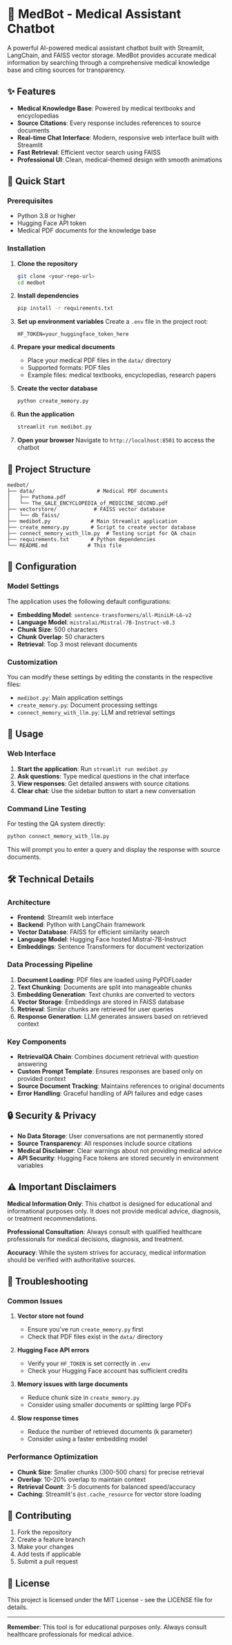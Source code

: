 # 🏥 MedBot - Medical Assistant Chatbot

A powerful AI-powered medical assistant chatbot built with Streamlit, LangChain, and FAISS vector storage. MedBot provides accurate medical information by searching through a comprehensive medical knowledge base and citing sources for transparency.

## ✨ Features

- **Medical Knowledge Base**: Powered by medical textbooks and encyclopedias
- **Source Citations**: Every response includes references to source documents
- **Real-time Chat Interface**: Modern, responsive web interface built with Streamlit
- **Fast Retrieval**: Efficient vector search using FAISS
- **Professional UI**: Clean, medical-themed design with smooth animations

## 🚀 Quick Start

### Prerequisites

- Python 3.8 or higher
- Hugging Face API token
- Medical PDF documents for the knowledge base

### Installation

1. **Clone the repository**
   ```bash
   git clone <your-repo-url>
   cd medbot
   ```

2. **Install dependencies**
   ```bash
   pip install -r requirements.txt
   ```

3. **Set up environment variables**
   Create a `.env` file in the project root:
   ```env
   HF_TOKEN=your_huggingface_token_here
   ```

4. **Prepare your medical documents**
   - Place your medical PDF files in the `data/` directory
   - Supported formats: PDF files
   - Example files: medical textbooks, encyclopedias, research papers

5. **Create the vector database**
   ```bash
   python create_memory.py
   ```

6. **Run the application**
   ```bash
   streamlit run medibot.py
   ```

7. **Open your browser**
   Navigate to `http://localhost:8501` to access the chatbot

## 📁 Project Structure

```
medbot/
├── data/                    # Medical PDF documents
│   ├── Pathoma.pdf
│   └── The_GALE_ENCYCLOPEDIA_of_MEDICINE_SECOND.pdf
├── vectorstore/            # FAISS vector database
│   └── db_faiss/
├── medibot.py             # Main Streamlit application
├── create_memory.py       # Script to create vector database
├── connect_memory_with_llm.py  # Testing script for QA chain
├── requirements.txt       # Python dependencies
└── README.md             # This file
```

## 🔧 Configuration

### Model Settings

The application uses the following default configurations:

- **Embedding Model**: `sentence-transformers/all-MiniLM-L6-v2`
- **Language Model**: `mistralai/Mistral-7B-Instruct-v0.3`
- **Chunk Size**: 500 characters
- **Chunk Overlap**: 50 characters
- **Retrieval**: Top 3 most relevant documents

### Customization

You can modify these settings by editing the constants in the respective files:

- `medibot.py`: Main application settings
- `create_memory.py`: Document processing settings
- `connect_memory_with_llm.py`: LLM and retrieval settings

## 📖 Usage

### Web Interface

1. **Start the application**: Run `streamlit run medibot.py`
2. **Ask questions**: Type medical questions in the chat interface
3. **View responses**: Get detailed answers with source citations
4. **Clear chat**: Use the sidebar button to start a new conversation

### Command Line Testing

For testing the QA system directly:

```bash
python connect_memory_with_llm.py
```

This will prompt you to enter a query and display the response with source documents.

## 🛠️ Technical Details

### Architecture

- **Frontend**: Streamlit web interface
- **Backend**: Python with LangChain framework
- **Vector Database**: FAISS for efficient similarity search
- **Language Model**: Hugging Face hosted Mistral-7B-Instruct
- **Embeddings**: Sentence Transformers for document vectorization

### Data Processing Pipeline

1. **Document Loading**: PDF files are loaded using PyPDFLoader
2. **Text Chunking**: Documents are split into manageable chunks
3. **Embedding Generation**: Text chunks are converted to vectors
4. **Vector Storage**: Embeddings are stored in FAISS database
5. **Retrieval**: Similar chunks are retrieved for user queries
6. **Response Generation**: LLM generates answers based on retrieved context

### Key Components

- **RetrievalQA Chain**: Combines document retrieval with question answering
- **Custom Prompt Template**: Ensures responses are based only on provided context
- **Source Document Tracking**: Maintains references to original documents
- **Error Handling**: Graceful handling of API failures and edge cases

## 🔒 Security & Privacy

- **No Data Storage**: User conversations are not permanently stored
- **Source Transparency**: All responses include source citations
- **Medical Disclaimer**: Clear warnings about not providing medical advice
- **API Security**: Hugging Face tokens are stored securely in environment variables

## ⚠️ Important Disclaimers

**Medical Information Only**: This chatbot is designed for educational and informational purposes only. It does not provide medical advice, diagnosis, or treatment recommendations.

**Professional Consultation**: Always consult with qualified healthcare professionals for medical decisions, diagnosis, and treatment.

**Accuracy**: While the system strives for accuracy, medical information should be verified with authoritative sources.

## 🐛 Troubleshooting

### Common Issues

1. **Vector store not found**
   - Ensure you've run `create_memory.py` first
   - Check that PDF files exist in the `data/` directory

2. **Hugging Face API errors**
   - Verify your `HF_TOKEN` is set correctly in `.env`
   - Check your Hugging Face account has sufficient credits

3. **Memory issues with large documents**
   - Reduce chunk size in `create_memory.py`
   - Consider using smaller documents or splitting large PDFs

4. **Slow response times**
   - Reduce the number of retrieved documents (k parameter)
   - Consider using a faster embedding model

### Performance Optimization

- **Chunk Size**: Smaller chunks (300-500 chars) for precise retrieval
- **Overlap**: 10-20% overlap to maintain context
- **Retrieval Count**: 3-5 documents for balanced speed/accuracy
- **Caching**: Streamlit's `@st.cache_resource` for vector store loading

## 🤝 Contributing

1. Fork the repository
2. Create a feature branch
3. Make your changes
4. Add tests if applicable
5. Submit a pull request

## 📄 License

This project is licensed under the MIT License - see the LICENSE file for details.


---

**Remember**: This tool is for educational purposes only. Always consult healthcare professionals for medical advice.
